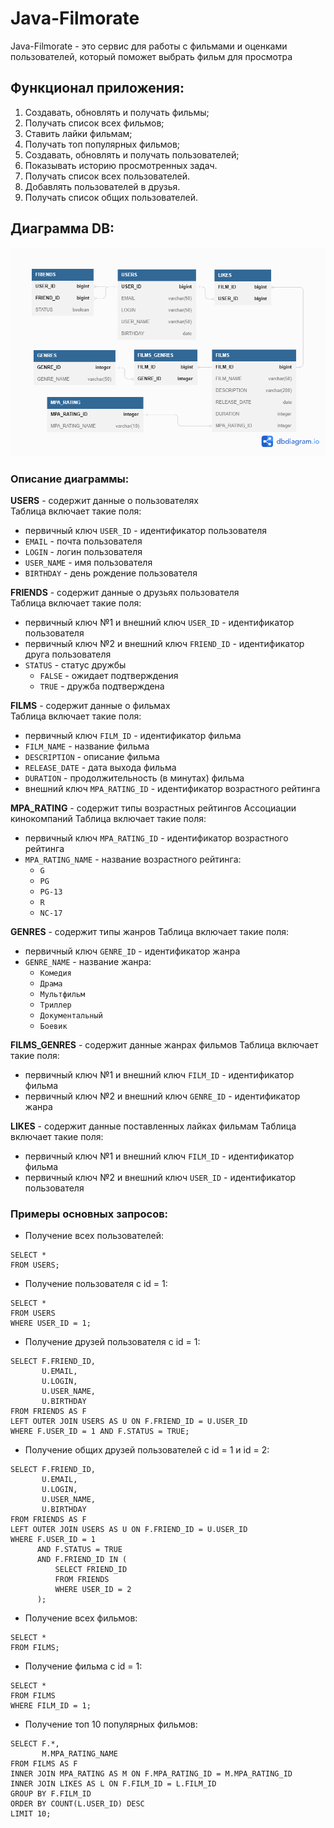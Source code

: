 # Java-Filmorate

Java-Filmorate - это сервис для работы с фильмами и оценками пользователей,
который поможет выбрать фильм для просмотра

## Функционал приложения:

1. Создавать, обновлять и получать фильмы;
2. Получать список всех фильмов;
3. Ставить лайки фильмам;
4. Получать топ популярных фильмов;
5. Создавать, обновлять и получать пользователей;
6. Показывать историю просмотренных задач.
7. Получать список всех пользователей.
8. Добавлять пользователей в друзья.
9. Получать список общих пользователей.

## Диаграмма DB:

![DB diagram](DBDiagram.png)

### Описание диаграммы:

**USERS** - содержит данные о пользователях\
Таблица включает такие поля:

* первичный ключ `USER_ID` - идентификатор пользователя
* `EMAIL` - почта пользователя
* `LOGIN` - логин пользователя
* `USER_NAME` - имя пользователя
* `BIRTHDAY` - день рождение пользователя

**FRIENDS** - содержит данные о друзьях пользователя\
Таблица включает такие поля:

* первичный ключ №1 и внешний ключ `USER_ID` - идентификатор пользователя
* первичный ключ №2 и внешний ключ `FRIEND_ID` - идентификатор друга пользователя
* `STATUS` - статус дружбы
    - `FALSE` - ожидает подтверждения
    - `TRUE` - дружба подтверждена

**FILMS** - содержит данные о фильмах\
Таблица включает такие поля:

* первичный ключ `FILM_ID` - идентификатор фильма
* `FILM_NAME` - название фильма
* `DESCRIPTION` - описание фильма
* `RELEASE_DATE` - дата выхода фильма
* `DURATION` - продолжительность (в минутах) фильма
* внешний ключ `MPA_RATING_ID` - идентификатор возрастного рейтинга

**MPA_RATING** - содержит типы возрастных рейтингов Ассоциации кинокомпаний
Таблица включает такие поля:

* первичный ключ `MPA_RATING_ID` - идентификатор возрастного рейтинга
* `MPA_RATING_NAME` - название возрастного рейтинга:
    - `G`
    - `PG`
    - `PG-13`
    - `R`
    - `NC-17`

**GENRES** - содержит типы жанров
Таблица включает такие поля:

* первичный ключ `GENRE_ID` - идентификатор жанра
* `GENRE_NAME` - название жанра:
    - `Комедия`
    - `Драма`
    - `Мультфильм`
    - `Триллер`
    - `Документальный`
    - `Боевик`

**FILMS_GENRES** - содержит данные жанрах фильмов
Таблица включает такие поля:

* первичный ключ №1 и внешний ключ `FILM_ID` - идентификатор фильма
* первичный ключ №2 и внешний ключ `GENRE_ID` - идентификатор жанра

**LIKES** - содержит данные поставленных лайках фильмам
Таблица включает такие поля:

* первичный ключ №1 и внешний ключ `FILM_ID` - идентификатор фильма
* первичный ключ №2 и внешний ключ `USER_ID` - идентификатор пользователя

### Примеры основных запросов:

* Получение всех пользователей:

```
SELECT *
FROM USERS;
```

* Получение пользователя с id = 1:

```
SELECT *
FROM USERS
WHERE USER_ID = 1;
```

* Получение друзей пользователя с id = 1:

```
SELECT F.FRIEND_ID,
       U.EMAIL,
       U.LOGIN,
       U.USER_NAME,
       U.BIRTHDAY
FROM FRIENDS AS F
LEFT OUTER JOIN USERS AS U ON F.FRIEND_ID = U.USER_ID
WHERE F.USER_ID = 1 AND F.STATUS = TRUE;
```

* Получение общих друзей пользователей с id = 1 и id = 2:

```
SELECT F.FRIEND_ID,
       U.EMAIL,
       U.LOGIN,
       U.USER_NAME,
       U.BIRTHDAY
FROM FRIENDS AS F
LEFT OUTER JOIN USERS AS U ON F.FRIEND_ID = U.USER_ID
WHERE F.USER_ID = 1 
      AND F.STATUS = TRUE
      AND F.FRIEND_ID IN (
          SELECT FRIEND_ID
          FROM FRIENDS
          WHERE USER_ID = 2
      );
```

* Получение всех фильмов:

```
SELECT *
FROM FILMS;
```

* Получение фильма с id = 1:

```
SELECT *
FROM FILMS
WHERE FILM_ID = 1;
```

* Получение топ 10 популярных фильмов:

```
SELECT F.*,
       M.MPA_RATING_NAME
FROM FILMS AS F
INNER JOIN MPA_RATING AS M ON F.MPA_RATING_ID = M.MPA_RATING_ID
INNER JOIN LIKES AS L ON F.FILM_ID = L.FILM_ID
GROUP BY F.FILM_ID
ORDER BY COUNT(L.USER_ID) DESC
LIMIT 10;
```